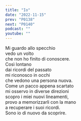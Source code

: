 ```yaml
---
title: "Io"
date: "2022-11-15"
prev: "P0138"
next: "P0140"
podcast: ""
youtube: ""
---
```


Mi guardo allo specchio  
vedo un volto  
che non ho finito di conoscere.  
Così lontano  
dai ricordi del passato  
mi riconosco in occhi  
che vedono una persona nuova.  
Come un pacco appena scartato  
mi osservo in diverse direzioni  
scopro i miei nuovi lineamenti,  
provo a memorizzarli con la mano  
a recuperare i suoi ricordi.  
Sono io di nuovo da scoprire.
